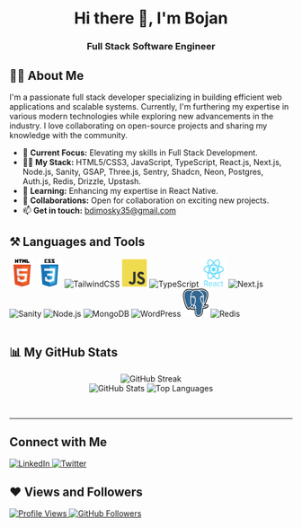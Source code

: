 <h1 align="center">Hi there 👋, I'm Bojan</h1>
<h3 align="center">Full Stack Software Engineer</h3>

## 🙋‍♂️ About Me
I'm a passionate full stack developer specializing in building efficient web applications and scalable systems. Currently, I'm furthering my expertise in various modern technologies while exploring new advancements in the industry. I love collaborating on open-source projects and sharing my knowledge with the community.

- 🔭 **Current Focus:** Elevating my skills in Full Stack Development.
- 👨‍💻 **My Stack:** HTML5/CSS3, JavaScript, TypeScript, React.js, Next.js, Node.js, Sanity, GSAP, Three.js, Sentry, Shadcn, Neon, Postgres, Auth.js, Redis, Drizzle, Upstash.
- 🌱 **Learning:** Enhancing my expertise in React Native.
- 👯 **Collaborations:** Open for collaboration on exciting new projects.
- 📫 **Get in touch:** bdimosky35@gmail.com

## ⚒ Languages and Tools
<div>
  <img src="https://raw.githubusercontent.com/devicons/devicon/master/icons/html5/html5-original-wordmark.svg" alt="HTML5" width="45" height="50"/> 
  <img src="https://raw.githubusercontent.com/devicons/devicon/master/icons/css3/css3-original-wordmark.svg" alt="CSS3" width="45" height="50"/>
  <img src="https://www.vectorlogo.zone/logos/tailwindcss/tailwindcss-icon.svg" alt="TailwindCSS" width="45" height="50"/> 
  <img src="https://raw.githubusercontent.com/devicons/devicon/master/icons/javascript/javascript-original.svg" alt="JavaScript" width="45" height="50"/> 
  <img src="https://profilinator.rishav.dev/skills-assets/typescript-original.svg" alt="TypeScript" width="45" height="50" />
  <img src="https://raw.githubusercontent.com/devicons/devicon/master/icons/react/react-original-wordmark.svg" alt="React" width="45" height="50"/>
  <img src="https://pulkitgangwar.gallerycdn.vsassets.io/extensions/pulkitgangwar/nextjs-snippets/1.0.1/1678968590213/Microsoft.VisualStudio.Services.Icons.Default" alt="Next.js" width="45" height="50"/>
  <img src="https://www.sanity.io/static/images/logo_rounded_square.png" alt="Sanity" width="45" height="50"/>
  <img src="https://user-images.githubusercontent.com/20521233/211317386-5aa4b06b-00d3-4b43-bc0e-57f9f6d4e74b.svg" alt="Node.js" width="45" height="50" />
  <img src="https://profilinator.rishav.dev/skills-assets/mongodb-original-wordmark.svg" alt="MongoDB" width="45" height="50" /> 
  <img src="https://cdn.icon-icons.com/icons2/2699/PNG/512/wordpress_tile_logo_icon_168757.png" alt="WordPress" width="45" height="50" />
  <img src="https://raw.githubusercontent.com/github/explore/main/topics/postgresql/postgresql.png" alt="Postgres" width="45" height="50" />
  <img src="https://raw.githubusercontent.com/marwin1991/profile-technology-icons/refs/heads/main/icons/redis.png" alt="Redis" width="50" />
</div>
<br>

## 📊 My GitHub Stats
<p align="center">
  <img src="https://github-readme-streak-stats.herokuapp.com/?user=bdimoski&show_icons=true&count_private=true&theme=react&hide_border=true&bg_color=0D1117" alt="GitHub Streak" /> <br>
  <picture>
    <source srcset="https://github-readme-stats.vercel.app/api?username=bdimoski&count_private=true&theme=react&hide_border=true&bg_color=0D1117" media="(prefers-color-scheme: dark)" />
    <source srcset="https://github-readme-stats.vercel.app/api?username=bdimoski&count_private=true&show_icons=true" media="(prefers-color-scheme: light), (prefers-color-scheme: no-preference)" />
    <img src="https://github-readme-stats.vercel.app/api?username=bdimoski&count_private=true&show_icons=true" alt="GitHub Stats"/>
  </picture>
  <img src="https://github-readme-stats.vercel.app/api/top-langs/?username=bdimoski&langs_count=8&count_private=true&layout=compact&theme=react&hide_border=true&bg_color=0D1117" alt="Top Languages" />
</p>
<br/>
<hr>

## Connect with Me
<p align="left">
  <a href="https://www.linkedin.com/in/bojandimoski/">
    <img src="https://img.icons8.com/fluent/48/000000/linkedin.png" alt="LinkedIn"/>
  </a>
  <a href="https://x.com/invincibo_">
    <img src="https://img.icons8.com/fluent/48/000000/twitter.png" alt="Twitter"/>
  </a>
</p>

## ❤ Views and Followers
<a href="https://github.com/Meghna-DAS/github-profile-views-counter">
    <img src="https://komarev.com/ghpvc/?username=bdimoski" alt="Profile Views"/>
</a>
<a href="https://github.com/bdimoski?tab=followers">
    <img src="https://img.shields.io/github/followers/bdimoski?label=Followers&style=social" alt="GitHub Followers"/>
</a>
